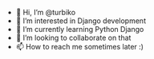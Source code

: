 - 👋 Hi, I’m @turbiko
- 👀 I’m interested in Django development
- 🌱 I’m currently learning Python Django
- 💞️ I’m looking to collaborate on that
- 📫 How to reach me sometimes later :)

<!---
turbiko/turbiko is a ✨ special ✨ repository because its `README.md` (this file) appears on your GitHub profile.
You can click the Preview link to take a look at your changes.
--->
